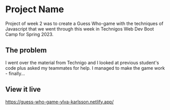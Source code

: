 # Project Name

Project of week 2 was to create a Guess Who-game with the techniques of Javascript that we went through this week in Technigos Web Dev Boot Camp for Spring 2023.

## The problem

I went over the material from Technigo and I looked at previous student's code plus asked my teammates for help.
I managed to make the game work - finally...

## View it live

https://guess-who-game-ylva-karlsson.netlify.app/
